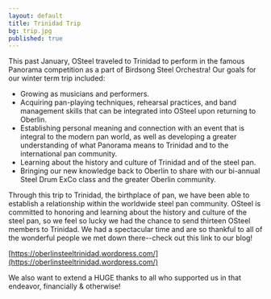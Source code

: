 ```yaml
---
layout: default
title: Trinidad Trip
bg: trip.jpg
published: true
---
```


This past January, OSteel traveled to Trinidad to perform in the famous Panorama competition as a part of Birdsong Steel Orchestra! Our goals for our winter term trip included:

- Growing as musicians and performers.
- Acquiring pan-playing techniques, rehearsal practices, and band management skills that can be integrated into OSteel upon returning to Oberlin.
- Establishing personal meaning and connection with an event that is integral to the modern pan world, as well as developing a greater understanding of what Panorama means to Trinidad and to the international pan community.
- Learning about the history and culture of Trinidad and of the steel pan.
- Bringing our new knowledge back to Oberlin to share with our bi-annual Steel Drum ExCo class and the greater Oberlin community.

Through this trip to Trinidad, the birthplace of pan, we have been able to establish a relationship within the worldwide steel pan community. OSteel is committed to honoring and learning about the history and culture of the steel pan, so we feel so lucky we had the chance to send thirteen OSteel members to Trinidad.
We had a spectacular time and are so thankful to all of the wonderful people we met down there--check out this link to our blog!

[https://oberlinsteeltrinidad.wordpress.com/](https://oberlinsteeltrinidad.wordpress.com/)

We also want to extend a HUGE thanks to all who supported us in that endeavor, financially & otherwise!
